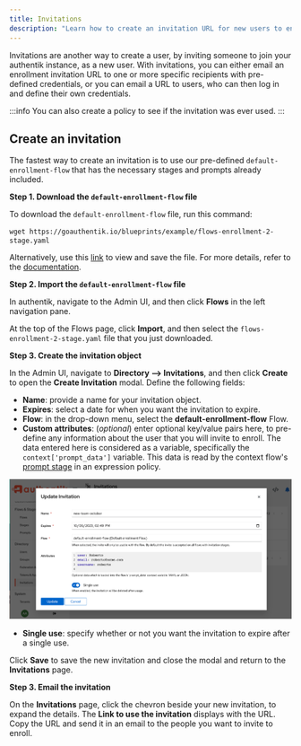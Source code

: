 ```yaml
---
title: Invitations
description: "Learn how to create an invitation URL for new users to enroll."
---
```


Invitations are another way to create a user, by inviting someone to join your authentik instance, as a new user. With invitations, you can either email an enrollment invitation URL to one or more specific recipients with pre-defined credentials, or you can email a URL to users, who can then log in and define their own credentials.

:::info
You can also create a policy to see if the invitation was ever used.
:::

## Create an invitation

The fastest way to create an invitation is to use our pre-defined `default-enrollment-flow` that has the necessary stages and prompts already included.

**Step 1. Download the `default-enrollment-flow` file**

To download the `default-enrollment-flow` file, run this command:

```shell
wget https://goauthentik.io/blueprints/example/flows-enrollment-2-stage.yaml
```

Alternatively, use this [link](/blueprints/example/flows-enrollment-2-stage.yaml) to view and save the file. For more details, refer to the [documentation](https://goauthentik.io/docs/flow/examples/flows#enrollment-2-stage).

**Step 2. Import the `default-enrollment-flow` file**

In authentik, navigate to the Admin UI, and then click **Flows** in the left navigation pane.

At the top of the Flows page, click **Import**, and then select the `flows-enrollment-2-stage.yaml` file that you just downloaded.

**Step 3. Create the invitation object**

In the Admin UI, navigate to **Directory --> Invitations**, and then click **Create** to open the **Create Invitation** modal. Define the following fields:

-   **Name**: provide a name for your invitation object.
-   **Expires**: select a date for when you want the invitation to expire.
-   **Flow**: in the drop-down menu, select the **default-enrollment-flow** Flow.
-   **Custom attributes**: (_optional_) enter optional key/value pairs here, to pre-define any information about the user that you will invite to enroll. The data entered here is considered as a variable, specifically the `context['prompt_data']` variable. This data is read by the context flow's [prompt stage](../../add-secure-apps/flows-stages/stages/prompt/index.md) in an expression policy.

![Create an invitation modal box](./create_invite.png)

-   **Single use**: specify whether or not you want the invitation to expire after a single use.

Click **Save** to save the new invitation and close the modal and return to the **Invitations** page.

**Step 3. Email the invitation**

On the **Invitations** page, click the chevron beside your new invitation, to expand the details. The **Link to use the invitation** displays with the URL. Copy the URL and send it in an email to the people you want to invite to enroll.
